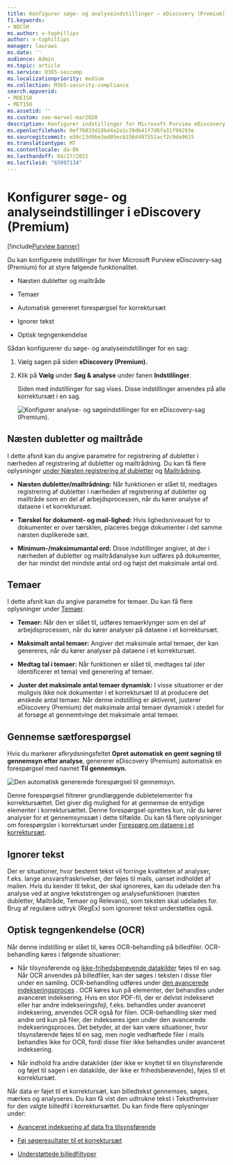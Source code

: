```yaml
---
title: Konfigurer søge- og analyseindstillinger – eDiscovery (Premium)
f1.keywords:
- NOCSH
ms.author: v-tophillips
author: v-tophillips
manager: laurawi
ms.date: ''
audience: Admin
ms.topic: article
ms.service: O365-seccomp
ms.localizationpriority: medium
ms.collection: M365-security-compliance
search.appverid:
- MOE150
- MET150
ms.assetid: ''
ms.custom: seo-marvel-mar2020
description: Konfigurer indstillinger for Microsoft Purview eDiscovery (Premium), der gælder for alle korrektursæt i en sag. Dette omfatter indstillinger for analyse og optisk tegngenkendelse.
ms.openlocfilehash: 0ef76833d18b44a2a1c39db41f7d6fa31f99293e
ms.sourcegitcommit: e50c13d9be3ed05ecb156d497551acf2c9da9015
ms.translationtype: MT
ms.contentlocale: da-DK
ms.lasthandoff: 04/27/2022
ms.locfileid: "65097134"
---
```

# <a name="configure-search-and-analytics-settings-in-ediscovery-premium"></a>Konfigurer søge- og analyseindstillinger i eDiscovery (Premium)

[!include[Purview banner](../includes/purview-rebrand-banner.md)]

Du kan konfigurere indstillinger for hver Microsoft Purview eDiscovery-sag (Premium) for at styre følgende funktionalitet.

- Næsten dubletter og mailtråde

- Temaer

- Automatisk genereret forespørgsel for korrektursæt

- Ignorer tekst

- Optisk tegngenkendelse

Sådan konfigurerer du søge- og analyseindstillinger for en sag:

1. Vælg sagen på siden **eDiscovery (Premium).**

2. Klik på **Vælg** under **Søg & analyse** under fanen **Indstillinger**.

   Siden med indstillinger for sag vises. Disse indstillinger anvendes på alle korrektursæt i en sag.

   ![Konfigurer analyse- og søgeindstillinger for en eDiscovery-sag (Premium).](../media/AeDCaseSettings.png)

## <a name="near-duplicates-and-email-threading"></a>Næsten dubletter og mailtråde

I dette afsnit kan du angive parametre for registrering af dubletter i nærheden af registrering af dubletter og mailtrådning. Du kan få flere oplysninger [under Næsten registrering af dubletter](near-duplicate-detection-in-advanced-ediscovery.md) og [Mailtrådning](email-threading-in-advanced-ediscovery.md).

- **Næsten dubletter/mailtrådning:** Når funktionen er slået til, medtages registrering af dubletter i nærheden af registrering af dubletter og mailtråde som en del af arbejdsprocessen, når du kører analyse af dataene i et korrektursæt.

- **Tærskel for dokument- og mail-lighed:** Hvis lighedsniveauet for to dokumenter er over tærsklen, placeres begge dokumenter i det samme næsten duplikerede sæt.

- **Minimum-/maksimumantal ord:** Disse indstillinger angiver, at der i nærheden af dubletter og mailtrådanalyse kun udføres på dokumenter, der har mindst det mindste antal ord og højst det maksimale antal ord.

## <a name="themes"></a>Temaer

I dette afsnit kan du angive parametre for temaer. Du kan få flere oplysninger under [Temaer](themes-in-advanced-ediscovery.md).

- **Temaer:** Når den er slået til, udføres temaerklynger som en del af arbejdsprocessen, når du kører analyser på dataene i et korrektursæt.

- **Maksimalt antal temaer:** Angiver det maksimale antal temaer, der kan genereres, når du kører analyser på dataene i et korrektursæt.

- **Medtag tal i temaer:** Når funktionen er slået til, medtages tal (der identificerer et tema) ved generering af temaer. 

- **Juster det maksimale antal temaer dynamisk:** I visse situationer er der muligvis ikke nok dokumenter i et korrektursæt til at producere det ønskede antal temaer. Når denne indstilling er aktiveret, justerer eDiscovery (Premium) det maksimale antal temaer dynamisk i stedet for at forsøge at gennemtvinge det maksimale antal temaer.

## <a name="review-set-query"></a>Gennemse sætforespørgsel

Hvis du markerer afkrydsningsfeltet **Opret automatisk en gemt søgning til gennemsyn efter analyse**, genererer eDiscovery (Premium) automatisk en forespørgsel med navnet **Til gennemsyn.** 

![Den automatisk genererede forespørgsel til gennemsyn.](../media/AeDForReviewQuery.png)

Denne forespørgsel filtrerer grundlæggende dubletelementer fra korrektursættet. Det giver dig mulighed for at gennemse de entydige elementer i korrektursættet. Denne forespørgsel oprettes kun, når du kører analyser for et gennemsynssæt i dette tilfælde. Du kan få flere oplysninger om forespørgsler i korrektursæt under [Forespørg om dataene i et korrektursæt](review-set-search.md).

## <a name="ignore-text"></a>Ignorer tekst

Der er situationer, hvor bestemt tekst vil forringe kvaliteten af analyser, f.eks. lange ansvarsfraskrivelser, der føjes til mails, uanset indholdet af mailen. Hvis du kender til tekst, der skal ignoreres, kan du udelade den fra analyse ved at angive tekststrengen og analysefunktionen (næsten dubletter, Mailtråde, Temaer og Relevans), som teksten skal udelades for. Brug af regulære udtryk (RegEx) som ignoreret tekst understøttes også.

## <a name="optical-character-recognition-ocr"></a>Optisk tegngenkendelse (OCR)

Når denne indstilling er slået til, køres OCR-behandling på billedfiler. OCR-behandling køres i følgende situationer:

- Når tilsynsførende og [ikke-frihedsberøvende datakilder](non-custodial-data-sources.md) føjes til en sag. Når OCR anvendes på billedfiler, kan der søges i teksten i disse filer under en samling. OCR-behandling udføres under [den avancerede indekseringsproces](indexing-custodian-data.md) . OCR køres kun på elementer, der behandles under avanceret indeksering. Hvis en stor PDF-fil, der er delvist indekseret eller har andre indekseringsfejl, f.eks. behandles under avanceret indeksering, anvendes OCR også for filen. OCR-behandling sker med andre ord kun på filer, der indekseres igen under den avancerede indekseringsproces. Det betyder, at der kan være situationer, hvor tilsynsførende føjes til en sag, men nogle vedhæftede filer i mails behandles ikke for OCR, fordi disse filer ikke behandles under avanceret indeksering.

- Når indhold fra andre datakilder (der ikke er knyttet til en tilsynsførende og føjet til sagen i en datakilde, der ikke er frihedsberøvende), føjes til et korrektursæt.

Når data er føjet til et korrektursæt, kan billedtekst gennemses, søges, mærkes og analyseres. Du kan få vist den udtrukne tekst i Tekstfremviser for den valgte billedfil i korrektursættet. Du kan finde flere oplysninger under:

- [Avanceret indeksering af data fra tilsynsførende](indexing-custodian-data.md)

- [Føj søgeresultater til et korrektursæt](add-data-to-review-set.md#optical-character-recognition)

- [Understøttede billedfiltyper](supported-filetypes-ediscovery20.md#image)
